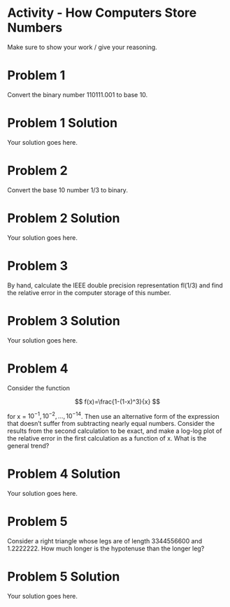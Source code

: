 Activity - How Computers Store Numbers
================

Make sure to show your work / give your reasoning.

# Problem 1

Convert the binary number 110111.001 to base 10.

# Problem 1 Solution

Your solution goes here.

# Problem 2

Convert the base 10 number 1/3 to binary.

# Problem 2 Solution

Your solution goes here.

# Problem 3

By hand, calculate the IEEE double precision representation fl(1/3) and
find the relative error in the computer storage of this number.

# Problem 3 Solution

Your solution goes here.

# Problem 4

Consider the function

$$
f(x)=\frac{1-(1-x)^3}{x}
$$

for x = $10^{-1}, 10^{-2}, \ldots, 10^{-14}$. Then use an alternative
form of the expression that doesn’t suffer from subtracting nearly equal
numbers. Consider the results from the second calculation to be exact,
and make a log-log plot of the relative error in the first calculation
as a function of x. What is the general trend?

# Problem 4 Solution

Your solution goes here.

# Problem 5

Consider a right triangle whose legs are of length 3344556600 and
1.2222222. How much longer is the hypotenuse than the longer leg?

# Problem 5 Solution

Your solution goes here.
